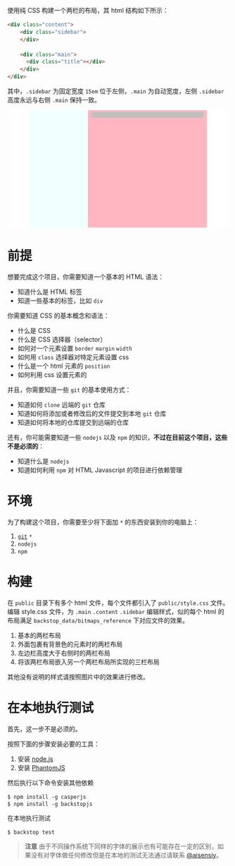 使用纯 CSS 构建一个两栏的布局，其 html 结构如下所示：

```html
<div class="content">
	<div class="sidebar">
	</div>
	    
	<div class="main">
	  <div class="title"></div>
	</div>
</div>
```

其中，`.sidebar` 为固定宽度 `15em` 位于左侧，`.main` 为自动宽度，左侧 `.sidebar` 高度永远与右侧 `.main` 保持一致。

![](example.png)

# 前提

想要完成这个项目，你需要知道一个基本的 HTML 语法：

* 知道什么是 HTML 标签
* 知道一些基本的标签，比如 `div`

你需要知道 CSS 的基本概念和语法：

* 什么是 CSS
* 什么是 CSS 选择器（selector）
* 如何对一个元素设置 `border` `margin` `width`
* 如何用 `class` 选择器对特定元素设置 css
* 什么是一个 html 元素的 `position` 
* 如何利用 css 设置元素的

并且，你需要知道一些 `git` 的基本使用方式：

* 知道如何 `clone` 远端的 `git` 仓库
* 知道如何将添加或者修改后的文件提交到本地 `git` 仓库
* 知道如何将本地的仓库提交到远端的仓库

还有，你可能需要知道一些 `nodejs` 以及 `npm` 的知识，**不过在目前这个项目，这些不是必须的**：

* 知道什么是 `nodejs`
* 知道如何利用 `npm` 对 HTML Javascript 的项目进行依赖管理

# 环境

为了构建这个项目，你需要至少将下面加 `*` 的东西安装到你的电脑上：

1. [`git`](https://git-scm.com/) `*`
2. `nodejs` 
3. `npm`

# 构建

在 `public` 目录下有多个 html 文件，每个文件都引入了 `public/style.css` 文件。编辑 style.css 文件，为 `.main` `.content` `.sidebar` 编辑样式，似的每个 html 的布局满足 `backstop_data/bitmaps_reference` 下对应文件的效果。

1. 基本的两栏布局
2. 外面包裹有背景色的元素时的两栏布局
3. 左边栏高度大于右侧时的两栏布局
4. 将该两栏布局嵌入另一个两栏布局所实现的三栏布局

其他没有说明的样式请按照图片中的效果进行修改。

# 在本地执行测试

首先，这一步不是必须的。

按照下面的步骤安装必要的工具：

1. 安装 [node.js](https://nodejs.org/en/)
2. 安装 [PhantomJS](http://phantomjs.org/download.html)

然后执行以下命令安装其他依赖

```
$ npm install -g casperjs
$ npm install -g backstopjs
```

在本地执行测试

```
$ backstop test
```

> **注意** 由于不同操作系统下同样的字体的展示也有可能存在一定的区别，如果没有对字体做任何修改但是在本地的测试无法通过请联系 [@aisensiy](https://github.com/aisensiy)。
